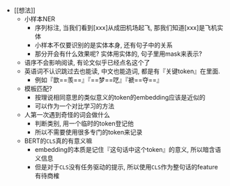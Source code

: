 - [[想法]]
	- 小样本NER
		- 序列标注, 当我们看到[xxx]从成田机场起飞, 那我们知道[xxx]是飞机实体
		- 小样本不仅要识别的是实体本身, 还有句子中的关系
		- 那分开会有什么效果呢? 实体用实体的, 句子里用mask来表示?
	- 语序不会影响阅读, 有论文似乎已经点名这个了
	- 英语词不认识跳过去也能读, 中文也能造词, 都是有『关键token』在里面.
		- 例如『歆==羡==』『==梦==呓』『褫==夺==』
	- 模板匹配?
		- 按理说相同意思的类似意义的token的embedding应该是近似的
		- 可以作为一个对比学习的方法
	- 人第一次遇到奇怪的词会做什么
		- 判断类别, 用一个临时的token登记他
		- 所以不需要使用很多专门的token来记录
	- BERT的`CLS`真的有意义嘛
		- embedding的本质是记住『这句话中这个token』的意义, 所以暗含语义信息
		- 但是对于`CLS`没有任务驱动的提示,  所以使用`CLS`作为整句话的feature有待商榷